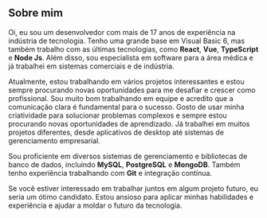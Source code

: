 <div>
  <h2>Sobre mim</h2>
  <p>Oi, eu sou um desenvolvedor com mais de 17 anos de experiência na indústria de tecnologia. Tenho uma grande base em Visual Basic 6, mas também trabalho com as últimas tecnologias, como <strong>React</strong>, <strong>Vue</strong>, <strong>TypeScript</strong> e <strong>Node Js</strong>. Além disso, sou especialista em software para a área médica e já trabalhei em sistemas comerciais e de indústria.</p>
  <p>Atualmente, estou trabalhando em vários projetos interessantes e estou sempre procurando novas oportunidades para me desafiar e crescer como profissional. Sou muito bom trabalhando em equipe e acredito que a comunicação clara é fundamental para o sucesso. Gosto de usar minha criatividade para solucionar problemas complexos e sempre estou procurando novas oportunidades de aprendizado. Já trabalhei em muitos projetos diferentes, desde aplicativos de desktop até sistemas de gerenciamento empresarial.</p>
  <p>Sou proficiente em diversos sistemas de gerenciamento e bibliotecas de banco de dados, incluindo <strong>MySQL</strong>, <strong>PostgreSQL</strong> e <strong>MongoDB</strong>. Também tenho experiência trabalhando com <strong>Git</strong> e integração contínua.</p>
  <p>Se você estiver interessado em trabalhar juntos em algum projeto futuro, eu seria um ótimo candidato. Estou ansioso para aplicar minhas habilidades e experiência e ajudar a moldar o futuro da tecnologia.</p>
</div>
